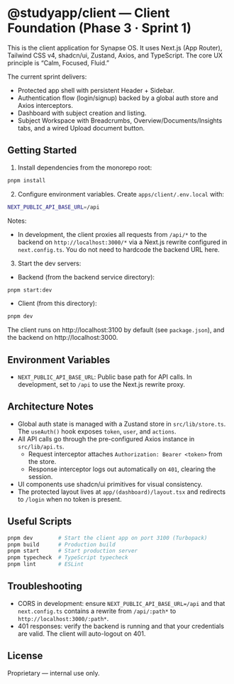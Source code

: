 # @studyapp/client — Client Foundation (Phase 3 · Sprint 1)

This is the client application for Synapse OS. It uses Next.js (App Router), Tailwind CSS v4, shadcn/ui, Zustand, Axios, and TypeScript. The core UX principle is “Calm, Focused, Fluid.”

The current sprint delivers:

- Protected app shell with persistent Header + Sidebar.
- Authentication flow (login/signup) backed by a global auth store and Axios interceptors.
- Dashboard with subject creation and listing.
- Subject Workspace with Breadcrumbs, Overview/Documents/Insights tabs, and a wired Upload document button.

## Getting Started

1) Install dependencies from the monorepo root:

```bash
pnpm install
```

2) Configure environment variables. Create `apps/client/.env.local` with:

```bash
NEXT_PUBLIC_API_BASE_URL=/api
```

Notes:

- In development, the client proxies all requests from `/api/*` to the backend on `http://localhost:3000/*` via a Next.js rewrite configured in `next.config.ts`. You do not need to hardcode the backend URL here.

3) Start the dev servers:

- Backend (from the backend service directory):

```bash
pnpm start:dev
```

- Client (from this directory):

```bash
pnpm dev
```

The client runs on http://localhost:3100 by default (see `package.json`), and the backend on http://localhost:3000.

## Environment Variables

- `NEXT_PUBLIC_API_BASE_URL`: Public base path for API calls. In development, set to `/api` to use the Next.js rewrite proxy.

## Architecture Notes

- Global auth state is managed with a Zustand store in `src/lib/store.ts`. The `useAuth()` hook exposes `token`, `user`, and `actions`.
- All API calls go through the pre-configured Axios instance in `src/lib/api.ts`.
  - Request interceptor attaches `Authorization: Bearer <token>` from the store.
  - Response interceptor logs out automatically on `401`, clearing the session.
- UI components use shadcn/ui primitives for visual consistency.
- The protected layout lives at `app/(dashboard)/layout.tsx` and redirects to `/login` when no token is present.

## Useful Scripts

```bash
pnpm dev        # Start the client app on port 3100 (Turbopack)
pnpm build      # Production build
pnpm start      # Start production server
pnpm typecheck  # TypeScript typecheck
pnpm lint       # ESLint
```

## Troubleshooting

- CORS in development: ensure `NEXT_PUBLIC_API_BASE_URL=/api` and that `next.config.ts` contains a rewrite from `/api/:path*` to `http://localhost:3000/:path*`.
- 401 responses: verify the backend is running and that your credentials are valid. The client will auto-logout on 401.

## License

Proprietary — internal use only.
